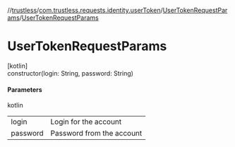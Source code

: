 //[trustless](../../../index.md)/[com.trustless.requests.identity.userToken](../index.md)/[UserTokenRequestParams](index.md)/[UserTokenRequestParams](-user-token-request-params.md)

# UserTokenRequestParams

[kotlin]\
constructor(login: String, password: String)

#### Parameters

kotlin

| | |
|---|---|
| login | Login for the account |
| password | Password from the account |
